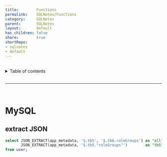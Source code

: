 ```yaml
---
title:        Functions
permalink:    SQLNotes/Functions
category:     SQLNotes
parent:       SQLNotes
layout:       default
has_children: false
share:        true
shortRepo:
- sqlnotes
- default
---
```



<br/>

<details markdown="block">      
<summary>      
Table of contents      
</summary>      
{: .text-delta }      
1. TOC      
{:toc}      
</details>      

<br/>      

***      

<br/>      

# MySQL

## extract JSON

```sql  
select JSON_EXTRACT(app_metadata, '$.tb5', '$.tb6.roleGroups') as "all",
       JSON_EXTRACT(app_metadata, '$.tb5."roleGroups"')        as "tb5"
from user;  
```  
